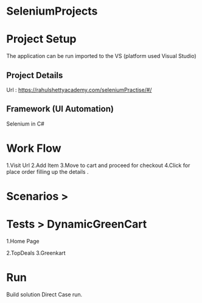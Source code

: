 # SeleniumProjects

# Project Setup
The application can be run imported to the VS (platform used Visual Studio)
 
## Project Details
Url : https://rahulshettyacademy.com/seleniumPractise/#/

## Framework (UI Automation)
Selenium in C#

# Work Flow
1.Visit Url
2.Add Item
3.Move to cart and proceed for checkout
4.Click for place order filling up the details .

# Scenarios > 
# Tests > DynamicGreenCart
1.Home Page

2.TopDeals
3.Greenkart

# Run
Build solution
Direct Case run.

